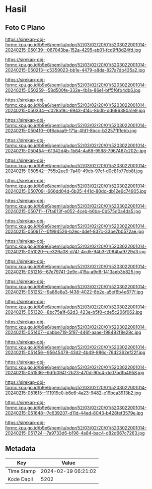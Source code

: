 # Hasil

## Foto C Plano

https://sirekap-obj-formc.kpu.go.id/b9e6/pemilu/pdpr/52/03/02/20/01/5203022001014-20240215-050139--067043ba-152a-4295-ab01-fcd9ff8d24fd.jpg

https://sirekap-obj-formc.kpu.go.id/b9e6/pemilu/pdpr/52/03/02/20/01/5203022001014-20240215-050213--c5359023-bb1e-4479-a8da-827a7db435a2.jpg

https://sirekap-obj-formc.kpu.go.id/b9e6/pemilu/pdpr/52/03/02/20/01/5203022001014-20240215-050259--58d500fe-332e-4b1a-86e1-bff5f6fb4db6.jpg

https://sirekap-obj-formc.kpu.go.id/b9e6/pemilu/pdpr/52/03/02/20/01/5203022001014-20240215-050334--c028a19c-6943-4f4c-8b0b-dd696380a1e9.jpg

https://sirekap-obj-formc.kpu.go.id/b9e6/pemilu/pdpr/52/03/02/20/01/5203022001014-20240215-050410--0f6abaa9-171a-4fd1-8bcc-b2257ffffebb.jpg

https://sirekap-obj-formc.kpu.go.id/b9e6/pemilu/pdpr/52/03/02/20/01/5203022001014-20240215-050454--61342d4b-1b64-4a68-9598-7967487c202c.jpg

https://sirekap-obj-formc.kpu.go.id/b9e6/pemilu/pdpr/52/03/02/20/01/5203022001014-20240215-050542--755b2ee9-7a40-49cb-97cf-d0c81b77cb8f.jpg

https://sirekap-obj-formc.kpu.go.id/b9e6/pemilu/pdpr/52/03/02/20/01/5203022001014-20240215-050709--666dd04d-6b35-441d-80dd-db12e6c74905.jpg

https://sirekap-obj-formc.kpu.go.id/b9e6/pemilu/pdpr/52/03/02/20/01/5203022001014-20240215-050711--f7fa613f-e052-4ceb-b6ba-0b575d0a4da5.jpg

https://sirekap-obj-formc.kpu.go.id/b9e6/pemilu/pdpr/52/03/02/20/01/5203022001014-20240215-050917--0f994526-b2ec-4def-837c-33be7b0572ae.jpg

https://sirekap-obj-formc.kpu.go.id/b9e6/pemilu/pdpr/52/03/02/20/01/5203022001014-20240215-051020--ce326a08-d74f-4cd5-94b3-2064ba9729d3.jpg

https://sirekap-obj-formc.kpu.go.id/b9e6/pemilu/pdpr/52/03/02/20/01/5203022001014-20240215-051216--67e79741-2e9c-415a-a9d8-1413aeb3b825.jpg

https://sirekap-obj-formc.kpu.go.id/b9e6/pemilu/pdpr/52/03/02/20/01/5203022001014-20240215-051252--9a86e8a3-f438-4022-8b2e-a5ef6b4e677f.jpg

https://sirekap-obj-formc.kpu.go.id/b9e6/pemilu/pdpr/52/03/02/20/01/5203022001014-20240215-051328--8bc75a1f-62d3-423e-b5f0-cde5c206f062.jpg

https://sirekap-obj-formc.kpu.go.id/b9e6/pemilu/pdpr/52/03/02/20/01/5203022001014-20240215-051407--dabbe719-5f97-446f-aaae-198492f8e29c.jpg

https://sirekap-obj-formc.kpu.go.id/b9e6/pemilu/pdpr/52/03/02/20/01/5203022001014-20240215-051456--95645479-43d2-4b49-886c-76d2362ef22f.jpg

https://sirekap-obj-formc.kpu.go.id/b9e6/pemilu/pdpr/52/03/02/20/01/5203022001014-20240215-051536--9dfb0941-2b23-470d-90c4-dc07bdfb4958.jpg

https://sirekap-obj-formc.kpu.go.id/b9e6/pemilu/pdpr/52/03/02/20/01/5203022001014-20240215-051615--111919c0-b6e6-4a23-9482-e19bca3913b2.jpg

https://sirekap-obj-formc.kpu.go.id/b9e6/pemilu/pdpr/52/03/02/20/01/5203022001014-20240215-051648--7c639207-d11d-44ed-8043-b428fef3579e.jpg

https://sirekap-obj-formc.kpu.go.id/b9e6/pemilu/pdpr/52/03/02/20/01/5203022001014-20240215-051724--7a9733d6-b196-4a84-bac4-d82d667c7263.jpg


## Metadata

| Key        | Value               |
| ---------- | ------------------- |
| Time Stamp | 2024-02-19 06:21:02 |
| Kode Dapil | 5202                |



